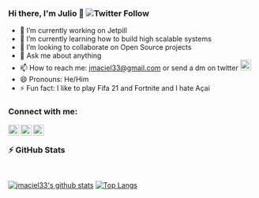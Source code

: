 ### Hi there, I'm Julio 👋  ![Twitter Follow](https://img.shields.io/twitter/follow/jcemaciel?style=social)



- 🔭 I’m currently working on Jetpill
- 🌱 I’m currently learning how to build high scalable systems
- 👯 I’m looking to collaborate on Open Source projects
- 💬 Ask me about anything
- 📫 How to reach me: jmaciel33@gmail.com or send a dm on twitter [<img alt="Twitter" width="22px" src="https://cdn.jsdelivr.net/npm/simple-icons@v3/icons/twitter.svg" />][twitter]
- 😄 Pronouns: He/Him
- ⚡ Fun fact: I like to play Fifa 21 and Fortnite and I hate Açai
<!-- - 🤔 I’m looking for help with -->

### Connect with me:


[<img align="left" alt="Twitter" width="22px" src="https://cdn.jsdelivr.net/npm/simple-icons@v3/icons/twitter.svg" />][twitter]
[<img align="left" alt="LinkedIn" width="22px" src="https://cdn.jsdelivr.net/npm/simple-icons@v3/icons/linkedin.svg" />][linkedin]
[<img align="left" alt="Instagram" width="22px" src="https://cdn.jsdelivr.net/npm/simple-icons@v3/icons/instagram.svg" />][instagram]


<br/>

### :zap: GitHub Stats
<br/>

[![jmaciel33's github stats](https://github-readme-stats.jmaciel33.vercel.app/api?username=jmaciel33&count_private=true&show_icons=true&theme=dracula)](https://github.com/jmaciel33/github-readme-stats)   [![Top Langs](https://github-readme-stats.vercel.app/api/top-langs/?username=jmaciel33&layout=compact)](https://github.com/anuraghazra/github-readme-stats)


[twitter]: https://twitter.com/jcemaciel
[instagram]: https://www.instagram.com/jcemaciel/
[linkedin]: https://www.linkedin.com/in/juliocesarmaciel/

